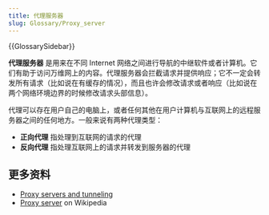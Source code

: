 ```yaml
---
title: 代理服务器
slug: Glossary/Proxy_server
---
```


{{GlossarySidebar}}

**代理服务器** 是用来在不同 Internet 网络之间进行导航的中继软件或者计算机。它们有助于访问万维网上的内容。代理服务器会拦截请求并提供响应；它不一定会转发所有请求（比如说在有缓存的情况），而且也许会修改请求或者响应（比如说在两个网络环境边界的时候修改请求头部信息）。

代理可以存在用户自己的电脑上，或者任何其他在用户计算机与互联网上的远程服务器之间的任何地方。一般来说有两种代理类型：

- **正向代理** 指处理到互联网的请求的代理
- **反向代理** 指处理互联网上的请求并转发到服务器的代理

## 更多资料

- [Proxy servers and tunneling](/zh-CN/docs/Web/HTTP/Proxy_servers_and_tunneling)
- [Proxy server](https://en.wikipedia.org/wiki/Proxy_server) on Wikipedia
